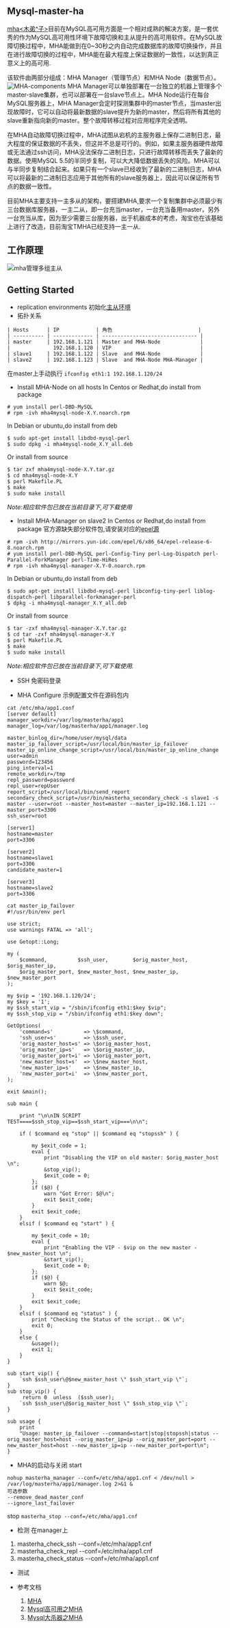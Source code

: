 ## Mysql-master-ha
  [mha<木弟^子>](https://code.google.com/p/mysql-master-ha/)目前在MySQL高可用方面是一个相对成熟的解决方案，是一套优秀的作为MySQL高可用性环境下故障切换和主从提升的高可用软件。在MySQL故障切换过程中，MHA能做到在0~30秒之内自动完成数据库的故障切换操作，并且在进行故障切换的过程中，MHA能在最大程度上保证数据的一致性，以达到真正意义上的高可用.

  该软件由两部分组成：MHA Manager（管理节点）和MHA Node（数据节点）。
  ![MHA-components](https://github.com/yotoobo/linux/blob/master/mha/MHA-components.png)
  MHA Manager可以单独部署在一台独立的机器上管理多个master-slave集群，也可以部署在一台slave节点上。MHA Node运行在每台MySQL服务器上，MHA Manager会定时探测集群中的master节点，当master出现故障时，它可以自动将最新数据的slave提升为新的master，然后将所有其他的slave重新指向新的master。整个故障转移过程对应用程序完全透明。

  在MHA自动故障切换过程中，MHA试图从宕机的主服务器上保存二进制日志，最大程度的保证数据的不丢失，但这并不总是可行的。例如，如果主服务器硬件故障或无法通过ssh访问，MHA没法保存二进制日志，只进行故障转移而丢失了最新的数据。使用MySQL 5.5的半同步复制，可以大大降低数据丢失的风险。MHA可以与半同步复制结合起来。如果只有一个slave已经收到了最新的二进制日志，MHA可以将最新的二进制日志应用于其他所有的slave服务器上，因此可以保证所有节点的数据一致性。

  目前MHA主要支持一主多从的架构，要搭建MHA,要求一个复制集群中必须最少有三台数据库服务器，一主二从，即一台充当master，一台充当备用master，另外一台充当从库，因为至少需要三台服务器，出于机器成本的考虑，淘宝也在该基础上进行了改造，目前淘宝TMHA已经支持一主一从.

## 工作原理
![mha管理多组主从](https://github.com/yotoobo/config/blob/master/mha/mha.png)

## Getting Started
* replication environments
  初始化[主从环境](https://github.com/yotoobo/config/blob/master/mysql/README.md)
* 拓扑关系
```
| Hosts      | IP            | 角色                            |
| ---------- | ------------- | ------------------------------- |
| master     | 192.168.1.121 | Master and MHA-Node             |
|              192.168.1.120 | VIP                             |
| slave1     | 192.168.1.122 | Slave  and MHA-Node             |
| slave2     | 192.168.1.123 | Slave  and MHA-Node MHA-Manager |
```
在master上手动执行
```ifconfig eth1:1 192.168.1.120/24```

* Install MHA-Node on all hosts
In Centos or Redhat,do install from package
```
# yum install perl-DBD-MySQL
# rpm -ivh mha4mysql-node-X.Y.noarch.rpm
```
In Debian or ubuntu,do install from deb
```
$ sudo apt-get install libdbd-mysql-perl
$ sudo dpkg -i mha4mysql-node_X.Y_all.deb
```
Or install from source
```
$ tar zxf mha4mysql-node-X.Y.tar.gz
$ cd mha4mysql-node-X.Y
$ perl Makefile.PL
$ make
$ sudo make install
```
_Note:相应软件包已放在当前目录下,可下载使用_

* Install MHA-Manager on slave2
In Centos or Redhat,do install from package
官方源缺失部分软件包,请安装对应的[epel源](http://fedoraproject.org/wiki/EPEL)
```
# rpm -ivh http://mirrors.yun-idc.com/epel/6/x86_64/epel-release-6-8.noarch.rpm
# yum install perl-DBD-MySQL perl-Config-Tiny perl-Log-Dispatch perl-Parallel-ForkManager perl-Time-HiRes
# rpm -ivh mha4mysql-manager-X.Y-0.noarch.rpm
```
In Debian or ubuntu,do install from deb
```
$ sudo apt-get install libdbd-mysql-perl libconfig-tiny-perl liblog-dispatch-perl libparallel-forkmanager-perl
$ dpkg -i mha4mysql-manager_X.Y_all.deb
```
Or install from source
```
$ tar -zxf mha4mysql-manager-X.Y.tar.gz
$ cd tar -zxf mha4mysql-manager-X.Y
$ perl Makefile.PL
$ make
$ sudo make install
```
_Note:相应软件包已放在当前目录下,可下载使用._

* SSH 免密码登录

* MHA Configure
示例配置文件在源码包内
```
cat /etc/mha/app1.conf
[server default]
manager_workdir=/var/log/masterha/app1
manager_log=/var/log/masterha/app1/manager.log

master_binlog_dir=/home/user/mysql/data
master_ip_failover_script=/usr/local/bin/master_ip_failover
master_ip_online_change_script=/usr/local/bin/master_ip_online_change
user=admin
password=123456
ping_interval=1
remote_workdir=/tmp
repl_password=password
repl_user=repUser
report_script=/usr/local/bin/send_report
secondary_check_script=/usr/bin/masterha_secondary_check -s slave1 -s master --user=root --master_host=master --master_ip=192.168.1.121 --master_port=3306
ssh_user=root

[server1]
hostname=master
port=3306

[server2]
hostname=slave1
port=3306
candidate_master=1

[server3]
hostname=slave2
port=3306

```

```
cat master_ip_failover
#!/usr/bin/env perl

use strict;
use warnings FATAL => 'all';

use Getopt::Long;

my (
    $command,          $ssh_user,        $orig_master_host, $orig_master_ip,
    $orig_master_port, $new_master_host, $new_master_ip,    $new_master_port
);

my $vip = '192.168.1.120/24';
my $key = '1';
my $ssh_start_vip = "/sbin/ifconfig eth1:$key $vip";
my $ssh_stop_vip = "/sbin/ifconfig eth1:$key down";

GetOptions(
    'command=s'          => \$command,
    'ssh_user=s'         => \$ssh_user,
    'orig_master_host=s' => \$orig_master_host,
    'orig_master_ip=s'   => \$orig_master_ip,
    'orig_master_port=i' => \$orig_master_port,
    'new_master_host=s'  => \$new_master_host,
    'new_master_ip=s'    => \$new_master_ip,
    'new_master_port=i'  => \$new_master_port,
);

exit &main();

sub main {

    print "\n\nIN SCRIPT TEST====$ssh_stop_vip==$ssh_start_vip===\n\n";

    if ( $command eq "stop" || $command eq "stopssh" ) {

        my $exit_code = 1;
        eval {
            print "Disabling the VIP on old master: $orig_master_host \n";
            &stop_vip();
            $exit_code = 0;
        };
        if ($@) {
            warn "Got Error: $@\n";
            exit $exit_code;
        }
        exit $exit_code;
    }
    elsif ( $command eq "start" ) {

        my $exit_code = 10;
        eval {
            print "Enabling the VIP - $vip on the new master - $new_master_host \n";
            &start_vip();
            $exit_code = 0;
        };
        if ($@) {
            warn $@;
            exit $exit_code;
        }
        exit $exit_code;
    }
    elsif ( $command eq "status" ) {
        print "Checking the Status of the script.. OK \n";
        exit 0;
    }
    else {
        &usage();
        exit 1;
    }
}

sub start_vip() {
    `ssh $ssh_user\@$new_master_host \" $ssh_start_vip \"`;
}
sub stop_vip() {
     return 0  unless  ($ssh_user);
    `ssh $ssh_user\@$orig_master_host \" $ssh_stop_vip \"`;
}

sub usage {
    print
    "Usage: master_ip_failover --command=start|stop|stopssh|status --orig_master_host=host --orig_master_ip=ip --orig_master_port=port --new_master_host=host --new_master_ip=ip --new_master_port=port\n";
}

```

* MHA的启动与关闭
start
```
nohup masterha_manager --conf=/etc/mha/app1.cnf < /dev/null > /var/log/masterha/app1/manager.log 2>&1 &
可选参数
--remove_dead_master_conf
--ignore_last_failover
```
stop
```masterha_stop --conf=/etc/mha/app1.cnf```

* 检测
在manager上
1. masterha_check_ssh --conf=/etc/mha/app1.cnf
2. masterha_check_repl --conf=/etc/mha/app1.cnf
3. masterha_check_status --conf=/etc/mha/app1.cnf

* 测试


* 参考文档
  1. [MHA](https://code.google.com/p/mysql-master-ha/)
  2. [Mysql高可用之MHA](http://www.cnblogs.com/gomysql/p/3675429.html)
  3. [Mysql大杀器之MHA](http://huoding.com/2011/12/18/139)